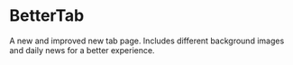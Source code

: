 # BetterTab
A new and improved new tab page. Includes different background images and daily news for a better experience.
